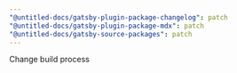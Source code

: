 ```yaml
---
"@untitled-docs/gatsby-plugin-package-changelog": patch
"@untitled-docs/gatsby-plugin-package-mdx": patch
"@untitled-docs/gatsby-source-packages": patch
---
```


Change build process
